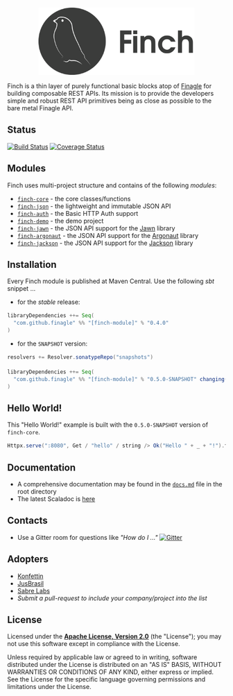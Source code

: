 <p align="center">
  <img src="https://raw.githubusercontent.com/finagle/finch/master/finch-logo.png" width="360px" />
</p>

Finch is a thin layer of purely functional basic blocks atop of [Finagle](http://twitter.github.io/finagle) for 
building composable REST APIs. Its mission is to provide the developers simple and robust REST API primitives being as 
close as possible to the bare metal Finagle API.

Status
------
[![Build Status](https://travis-ci.org/finagle/finch.svg?branch=master)](https://travis-ci.org/finagle/finch)
[![Coverage Status](https://coveralls.io/repos/finagle/finch/badge.svg?branch=master)](https://coveralls.io/r/finagle/finch?branch=master)

Modules
-------

Finch uses multi-project structure and contains of the following _modules_:

* [`finch-core`](core) - the core classes/functions
* [`finch-json`](json) - the lightweight and immutable JSON API
* [`finch-auth`](auth) - the Basic HTTP Auth support
* [`finch-demo`](demo) - the demo project
* [`finch-jawn`](jawn) - the JSON API support for the [Jawn](https://github.com/non/jawn) library
* [`finch-argonaut`](argonaut) - the JSON API support for the [Argonaut](http://argonaut.io/) library
* [`finch-jackson`](jackson) - the JSON API support for the [Jackson](http://jackson.codehaus.org/) library

Installation 
------------
Every Finch module is published at Maven Central. Use the following _sbt_ snippet ...

* for the _stable_ release:
 
```scala
libraryDependencies ++= Seq(
  "com.github.finagle" %% "[finch-module]" % "0.4.0"
)
```

* for the `SNAPSHOT` version:

```scala
resolvers += Resolver.sonatypeRepo("snapshots")

libraryDependencies ++= Seq(
  "com.github.finagle" %% "[finch-module]" % "0.5.0-SNAPSHOT" changing()
)
```

Hello World!
------------
This "Hello World!" example is built with the `0.5.0-SNAPSHOT` version of `finch-core`.

```scala
Httpx.serve(":8080", Get / "hello" / string /> Ok("Hello " + _ + "!").toFuture)
```

Documentation
-------------
 * A comprehensive documentation may be found in the [`docs.md`](docs.md) file in the root directory
 * The latest Scaladoc is [here](http://finagle.github.io/finch/docs/#io.finch.package)

Contacts
--------

* Use a Gitter room for questions like _"How do I ..."_ [![Gitter](https://badges.gitter.im/Join%20Chat.svg)](https://gitter.im/finagle/finch?utm_source=badge&utm_medium=badge&utm_campaign=pr-badge&utm_content=badge)

Adopters
--------
* [Konfettin](http://konfettin.ru)
* [JusBrasil](http://www.jusbrasil.com.br)
* [Sabre Labs](http://sabrelabs.com)
* *Submit a pull-request to include your company/project into the list*

License
-------

Licensed under the **[Apache License, Version 2.0](http://www.apache.org/licenses/LICENSE-2.0)** (the "License");
you may not use this software except in compliance with the License.

Unless required by applicable law or agreed to in writing, software
distributed under the License is distributed on an "AS IS" BASIS,
WITHOUT WARRANTIES OR CONDITIONS OF ANY KIND, either express or implied.
See the License for the specific language governing permissions and
limitations under the License.
